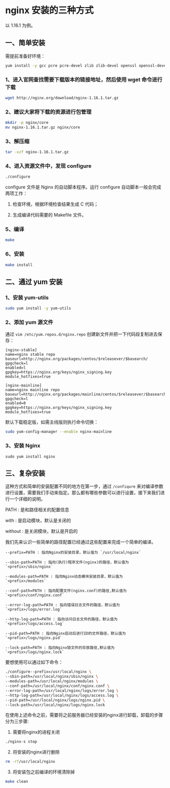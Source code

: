 # nginx 安装的三种方式

以 1.16.1 为例。

## 一、简单安装

需提前准备好环境：

```sh
yum install -y gcc pcre pcre-devel zlib zlib-devel openssl openssl-devel
```

### 1、进入官网查找需要下载版本的链接地址，然后使用 wget 命令进行下载

```sh
wget http://nginx.org/download/nginx-1.16.1.tar.gz
```

### 2、建议大家将下载的资源进行包管理

```sh
mkdir -p nginx/core
mv nginx-1.16.1.tar.gz nginx/core
```

### 3、解压缩

```sh
tar -xzf nginx-1.16.1.tar.gz
```

### 4、进入资源文件中，发现 configure

```sh
./configure
```

configure 文件是 Nginx 的自动脚本程序。运行 configure 自动脚本一般会完成两项工作：

1. 检查环境，根据环境检查结果生成 C 代码；

2. 生成编译代码需要的 Makefile 文件。

### 5、编译

```sh
make
```

### 6、安装

```sh
make install
```

## 二、通过 yum 安装

### 1、安装 yum-utils

```sh
sudo yum install -y yum-utils
```

### 2、添加 yum 源文件

通过 `vim /etc/yum.repos.d/nginx.repo` 创建新文件并把一下代码段复制进去保存：

```
[nginx-stable]
name=nginx stable repo
baseurl=http://nginx.org/packages/centos/$releasever/$basearch/
gpgcheck=l
enabled=l
gpgkey=https://nginx.org/keys/nginx_signing.key
module_hotfixes=true

[nginx-mainline]
name=nginx mainline repo
baseurl=http://nginx.org/packages/mainline/centos/$releasever/$basearch/
gpgcheck=l
enabled=0
gpgkey=https://nginx.org/keys/nginx_signing.key
module_hotfixes=true
```

默认下载稳定版，如需主线版则执行命令切换：

```sh
sudo yum-config-manager --enable nginx-mainline
```

### 3、安装 Nginx

```
sudo yum install nginx
```

## 三、复杂安装

这种方式和简单的安装配置不同的地方在第一步，通过 `/confiqure` 来对编译参数进行设置，需要我们手动来指定。那么都有哪些参数可以进行设置，接下来我们进行一个详细的说明。

PATH : 是和路径相关的配置信息

with : 是启动模块，默认是关闭的

without : 是关闭模块，默认是开启的

我们先来认识一些简单的路径配置已经通过这些配置来完成一个简单的编译。

```
--prefix=PATH : 指向Nginx的安装目录，默认值为 `/usr/local/nginx`

--sbin-path=PATH : 指向(执行)程序文件(nginx)的路径，默认值为 `<prefix>/sbin/nginx`

--modules-path=PATH : 指向Nginx动态模块安装目录，默认值为 `<prefix>/modules`

--conf-path=PATH : 指向配置文件(nginx.conf)的路径,默认值为 `<prefix>/conf/nginx.conf`

--error-log-path=PATH : 指向错误日志文件的路径，默认值为 `<prefix>/logs/error.log`

--http-log-path=PATH : 指向访问日志文件的路径，默认值为 `<prefix>/logs/access.log`

--pid-path=PATH : 指向Nginx启动后进行ID的文件路径，默认值为 `<prefix>/logs/nginx.pid`

--lock-path=PATH : 指向Nginx锁文件的存放路径,默认值为 `<prefix>/logs/nginx.lock`
```

要想使用可以通过如下命令：

```sh
./configure--prefix=/usr/local/nginx \
--sbin-path=/usr/local/nginx/sbin/nginx \
--modules-path=/usr/local/nginx/modules \
--conf-path=/usr/local/nginx/conf/nginx.conf \
--error-log-path=/usr/local/nginx/logs/error.log \
--http-log-path=/usr/local/nginx/logs/access.log \
--pid-path=/usr/local/nginx/logs/nginx.pid \
--lock-path=/usr/local/nginx/logs/nginx.lock
```

在使用上述命令之前，需要将之前服务器已经安装的nginx进行卸载，卸载的步骤分为三步骤:

1. 需要将nginx的进程关闭

```sh
./nginx-s stop
```

2. 将安装的nginx进行删除

```sh
rm -rf/usr/local/nginx
```

3. 将安装包之前编译的环境清除掉

```sh
make clean
```
